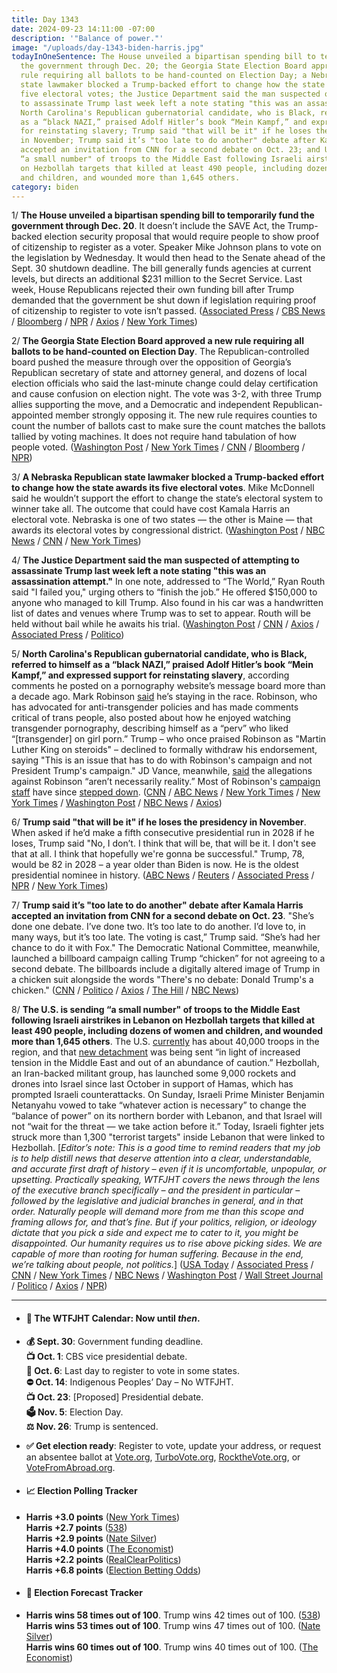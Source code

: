 ```yaml
---
title: Day 1343
date: 2024-09-23 14:11:00 -07:00
description: '"Balance of power."'
image: "/uploads/day-1343-biden-harris.jpg"
todayInOneSentence: The House unveiled a bipartisan spending bill to temporarily fund
  the government through Dec. 20; the Georgia State Election Board approved a new
  rule requiring all ballots to be hand-counted on Election Day; a Nebraska Republican
  state lawmaker blocked a Trump-backed effort to change how the state awards its
  five electoral votes; the Justice Department said the man suspected of attempting
  to assassinate Trump last week left a note stating "this was an assassination attempt";
  North Carolina's Republican gubernatorial candidate, who is Black, referred to himself
  as a “black NAZI,” praised Adolf Hitler’s book “Mein Kampf,” and expressed support
  for reinstating slavery; Trump said "that will be it" if he loses the presidency
  in November; Trump said it’s "too late to do another" debate after Kamala Harris
  accepted an invitation from CNN for a second debate on Oct. 23; and U.S. is sending
  “a small number" of troops to the Middle East following Israeli airstrikes in Lebanon
  on Hezbollah targets that killed at least 490 people, including dozens of women
  and children, and wounded more than 1,645 others.
category: biden
---
```


1/ **The House unveiled a bipartisan spending bill to temporarily fund the government through Dec. 20**. It doesn’t include the SAVE Act, the Trump-backed election security proposal that would require people to show proof of citizenship to register as a voter. Speaker Mike Johnson plans to vote on the legislation by Wednesday. It would then head to the Senate ahead of the Sept. 30 shutdown deadline. The bill generally funds agencies at current levels, but directs an additional $231 million to the Secret Service. Last week, House Republicans rejected their own funding bill after Trump demanded that the government be shut down if legislation requiring proof of citizenship to register to vote isn’t passed. ([Associated Press](https://apnews.com/article/congress-government-shutdown-trump-johnson-budget-deal-d51de0cd895db687a6f5b35fc0dab13e) / [CBS News](https://www.cbsnews.com/news/government-shutdown-mike-johnson-continuing-resolution-plan/) / [Bloomberg](https://www.bloomberg.com/news/articles/2024-09-22/house-stopgap-funding-proposal-seeks-boost-for-us-secret-service) / [NPR](https://www.npr.org/2024/09/22/nx-s1-5122524/house-government-funding) / [Axios](https://www.axios.com/2024/09/22/house-unveils-three-month-stopgap-funding-bill) / [New York Times](https://www.nytimes.com/2024/09/22/us/congress-spending-deal-johnson.html))

2/ **The Georgia State Election Board approved a new rule requiring all ballots to be hand-counted on Election Day**. The Republican-controlled board pushed the measure through over the opposition of Georgia’s Republican secretary of state and attorney general, and dozens of local election officials who said the last-minute change could delay certification and cause confusion on election night. The vote was 3-2, with three Trump allies supporting the move, and a Democratic and independent Republican-appointed member  strongly opposing it. The new rule requires counties to count  the number of ballots cast to make sure the count matches the ballots tallied by voting machines. It does not require hand tabulation of how people voted. ([Washington Post](https://www.washingtonpost.com/politics/2024/09/20/trump-georgia-election-board-hand-count-ballots/) / [New York Times](https://www.nytimes.com/2024/09/20/us/elections/georgia-election-board-rules.html) / [CNN](https://www.cnn.com/2024/09/20/politics/georgia-republican-election-rules-hand-count) / [Bloomberg](https://www.bloomberg.com/news/articles/2024-09-20/georgia-risks-election-delay-by-approving-hand-counting-of-votes) / [NPR](https://www.npr.org/2024/09/20/nx-s1-5121154/georgia-election-board-hand-count-ballots))

3/ **A Nebraska Republican state lawmaker blocked a Trump-backed effort to change how the state awards its five electoral votes**. Mike McDonnell said he wouldn’t support the effort to change the state’s electoral system to winner take all. The outcome that could have cost Kamala Harris an electoral vote. Nebraska is one of two states — the other is Maine — that awards its electoral votes by congressional district. ([Washington Post](https://www.washingtonpost.com/politics/2024/09/23/nebraska-electoral-votes-mike-mcdonnell/) / [NBC News](https://www.nbcnews.com/politics/2024-election/key-nebraska-republican-opposes-changing-state-awards-electoral-votes-rcna172276) / [CNN](https://www.cnn.com/2024/09/23/politics/nebraska-election-law-trump/index.html) / [New York Times](https://www.nytimes.com/2024/09/23/us/politics/nebraska-mike-mcdonnell-electoral-vote-trump.html))

4/ **The Justice Department said the man suspected of attempting to assassinate Trump last week left a note stating "this was an assassination attempt."** In one note, addressed to “The World,” Ryan Routh said "I failed you," urging others to “finish the job.” He offered $150,000 to anyone who managed to kill Trump. Also found in his car was a handwritten list of dates and venues where Trump was to set to appear. Routh will be held without bail while he awaits his trial. ([Washington Post](https://www.washingtonpost.com/nation/2024/09/23/trump-ryan-routh-florida-threat/) / [CNN](https://www.cnn.com/2024/09/23/politics/ryan-wesley-routh-trump-assassination-attempt-letter) / [Axios](https://www.axios.com/2024/09/23/ryan-routh-trump-assassination-attempt-custody) / [Associated Press](https://apnews.com/article/trump-assassination-attempt-florida-fbi-justice-department-1295144a65f46059ce39b4ccd7288fbc) / [Politico](https://www.politico.com/news/2024/09/23/man-accused-of-attempting-to-assassinate-trump-urged-others-to-finish-the-job-00180457))

5/ **North Carolina's Republican gubernatorial candidate, who is Black, referred to himself as a “black NAZI,” praised Adolf Hitler’s book “Mein Kampf,” and expressed support for reinstating slavery**, according comments he posted on a pornography website’s message board more than a decade ago. Mark Robinson [said](https://www.nbcnews.com/politics/2024-election/mark-robinson-vows-stay-north-carolina-governor-race-cnn-report-rcna171860) he’s staying in the race. Robinson, who has advocated for anti-transgender policies and has made comments critical of trans people, also posted about how he enjoyed watching transgender pornography, describing himself as a “perv” who liked “\[transgender\] on girl porn.” Trump – who once praised Robinson as "Martin Luther King on steroids" – declined to formally withdraw his endorsement, saying "This is an issue that has to do with Robinson's campaign and not President Trump's campaign." JD Vance, meanwhile, [said](https://www.nbcnews.com/politics/2024-election/jd-vance-says-allegations-mark-robinson-arent-necessarily-reality-rcna172122) the allegations against Robinson “aren’t necessarily reality.” Most of Robinson's [campaign](https://www.axios.com/2024/09/22/mark-robinson-nc-governor-campaign-staff-resign) [staff](https://www.cnn.com/2024/09/22/politics/mark-robinson-campaign-resignations) have since [stepped down](https://www.politico.com/news/2024/09/22/mark-robinson-campaign-staff-resign-00180418). ([CNN](https://www.cnn.com/2024/09/19/politics/kfile-mark-robinson-black-nazi-pro-slavery-porn-forum) / [ABC News](https://abcnews.go.com/Politics/mark-robinson-nc-gop-gubernatorial-candidate-allegedly-made/story?id=113853944) / [New York Times](https://www.nytimes.com/2024/09/19/us/politics/mark-robinson-north-carolina-gubernatorial-race.html) / [New York Times](https://www.nytimes.com/live/2024/09/23/us/trump-harris-election) / [Washington Post](https://www.washingtonpost.com/politics/2024/09/20/mark-robinson-mein-kampf-porn-posts/) / [NBC News](https://www.nbcnews.com/politics/2024-election/trump-no-plan-pull-endorsement-mark-robinson-alleged-porn-site-scandal-rcna171988) / [Axios](https://www.axios.com/2024/09/20/north-carolina-trumps-emerging-achilles-heel))

6/ **Trump said "that will be it" if he loses the presidency in November**. When asked if he’d make a fifth consecutive presidential run in 2028 if he loses, Trump said "No, I don’t. I think that will be, that will be it. I don't see that at all. I think that hopefully we're gonna be successful." Trump, 78, would be 82 in 2028 – a year older than Biden is now. He is the oldest presidential nominee in history. ([ABC News](https://abcnews.go.com/Politics/trump-run-loses-november/story?id=113910212) / [Reuters](https://www.reuters.com/world/us/trump-says-he-will-not-run-again-if-he-loses-november-that-will-be-it-2024-09-22/) / [Associated Press](https://apnews.com/article/trump-election-2028-da72e8e1b412e85c012343fa70db4640) / [NPR](https://www.npr.org/2024/09/23/nx-s1-5123345/trump-wont-run-again-2028-election) / [New York Times](https://www.nytimes.com/2024/09/23/us/politics/trump-president-2028.html))

7/ **Trump said it’s "too late to do another" debate after Kamala Harris accepted an invitation from CNN for a second debate on Oct. 23**. "She’s done one debate. I’ve done two. It’s too late to do another. I’d love to, in many ways, but it’s too late. The voting is cast,” Trump said. “She’s had her chance to do it with Fox." The Democratic National Committee, meanwhile, launched a billboard campaign calling Trump “chicken” for not agreeing to a second debate. The billboards include a digitally altered image of Trump in a chicken suit alongside the words "There's no debate: Donald Trump's a chicken." ([CNN](https://www.cnn.com/2024/09/21/politics/presidential-debate-harris-trump-cnn/) / [Politico](https://www.politico.com/news/2024/09/21/harris-challenges-trump-to-second-debate-on-oct-23-00180362) / [Axios](https://www.axios.com/2024/09/21/harris-trump-cnn-second-debate) / [The Hill](https://thehill.com/homenews/campaign/4893567-dnc-calls-trump-chicken-for-not-accepting-second-debate-in-billboard-campaign/) / [NBC News](https://www.nbcnews.com/politics/2024-election/trump-chicken-campaign-debate-harris-rcna172168))

8/ **The U.S. is sending “a small number" of troops to the Middle East following Israeli airstrikes in Lebanon on Hezbollah targets that killed at least 490 people, including dozens of women and children, and wounded more than 1,645 others**. The U.S. [currently](https://apnews.com/article/israel-lebanon-violence-war-hezbollah-63a15fa390a94acf46ef886cc5fb88db) has about 40,000 troops in the region, and that [new detachment](https://thehill.com/policy/defense/4894354-us-troops-middle-east-tensions-israel-hezbollah-lebanon-hamas-palestinians-gaza-war/) was being sent “in light of increased tension in the Middle East and out of an abundance of caution.” Hezbollah, an Iran-backed militant group, has launched some 9,000 rockets and drones into Israel since last October in support of Hamas, which has prompted Israeli counterattacks. On Sunday, Israeli Prime Minister Benjamin Netanyahu vowed to take “whatever action is necessary” to change the “balance of power” on its northern border with Lebanon, and that Israel will not “wait for the threat — we take action before it.” Today, Israeli fighter jets struck more than 1,300 "terrorist targets" inside Lebanon that were linked to Hezbollah. \[*Editor’s note: This is a good time to remind readers that my job is to help distill news that deserve attention into a clear, understandable, and accurate first draft of history – even if it is uncomfortable, unpopular, or upsetting. Practically speaking, WTFJHT covers the news through the lens of the executive branch specifically – and the president in particular – followed by the legislative and judicial branches in general, and in that order. Naturally people will demand more from me than this scope and framing allows for, and that’s fine. But if your politics, religion, or ideology dictate that you pick a side and expect me to cater to it, you might be disappointed. Our humanity requires us to rise above picking sides. We are capable of more than rooting for human suffering. Because in the end, we’re talking about people, not politics.*\] ([USA Today](https://www.usatoday.com/story/news/world/2024/09/23/us-sends-troops-israel-lebanon-war-hezbollah/75349472007/) / [Associated Press](https://apnews.com/live/lebanon-israel-strikes-hamas-war-updates) / [CNN](https://www.cnn.com/world/live-news/israel-lebanon-hezbollah-09-23-24-intl-hnk/index.html) / [New York Times](https://www.nytimes.com/live/2024/09/23/world/gaza-israel-hamas-hezbollah) / [NBC News](https://www.nbcnews.com/news/world/israel-lebanon-hezbollah-evacuation-strikes-rcna172180) / [Washington Post](https://www.washingtonpost.com/world/2024/09/23/israel-lebanon-hezbollah-hamas-war-news-gaza/) / [Wall Street Journal](https://www.wsj.com/world/middle-east/israel-calls-on-civilians-near-hezbollah-targets-to-evacuate-as-strikes-intensify-2a2748c0) / [Politico](https://www.politico.eu/article/israel-lebanon-strike-war-kill-274-health-hezbollah/) / [Axios](https://www.axios.com/2024/09/23/israel-strikes-kill-100-lebanon-hezbollah) / [NPR](https://www.npr.org/2024/09/23/nx-s1-5123377/israel-lebanon-hezbollah-fighting))

---

* #### 📅 The WTFJHT Calendar: Now until *then*.

* **💰 Sept. 30**: Government funding deadline. \
  **📺 Oct. 1**: CBS vice presidential debate. \
  **📆 Oct. 6**: Last day to register to vote in some states. \
  **⛔️ Oct. 14**: Indigenous Peoples’ Day – No WTFJHT. \
  **📺 Oct. 23**: \[Proposed\] Presidential debate. \
  **🗳️ Nov. 5**: Election Day. \
  **⚖️ Nov. 26**: Trump is sentenced.

* **✅ Get election ready**: Register to vote, update your address, or request an absentee ballot at [Vote.org](https://www.vote.org/), [TurboVote.org](https://turbovote.org/), [RocktheVote.org](https://www.rockthevote.org/), or [VoteFromAbroad.org](https://www.votefromabroad.org/).

* #### 📈 Election Polling Tracker

* **Harris \+3.0 points** ([New York Times](https://www.nytimes.com/interactive/2024/us/elections/polls-president.html)) \
  **Harris \+2.7 points** ([538](https://projects.fivethirtyeight.com/polls/president-general/2024/national/)) \
  **Harris \+2.9 points** ([Nate Silver](https://www.natesilver.net/p/nate-silver-2024-president-election-polls-model)) \
  **Harris \+4.0 points** ([The Economist](https://www.economist.com/interactive/us-2024-election/trump-harris-polls)) \
  **Harris \+2.2 points** ([RealClearPolitics](https://www.realclearpolling.com/polls/president/general/2024/trump-vs-harris)) \
  **Harris \+6.8 points** ([Election Betting Odds](https://www.electionbettingodds.com/))

* #### 🔮 Election Forecast Tracker

* **Harris wins 58 times out of 100**. Trump wins 42 times out of 100. ([538](https://projects.fivethirtyeight.com/2024-election-forecast/)) \
  **Harris wins 53 times out of 100**. Trump wins 47 times out of 100. ([Nate Silver](https://www.natesilver.net/p/nate-silver-2024-president-election-polls-model)) \
  **Harris wins 60 times out of 100**. Trump wins 40 times out of 100. ([The Economist](https://www.economist.com/interactive/us-2024-election/prediction-model/president/))